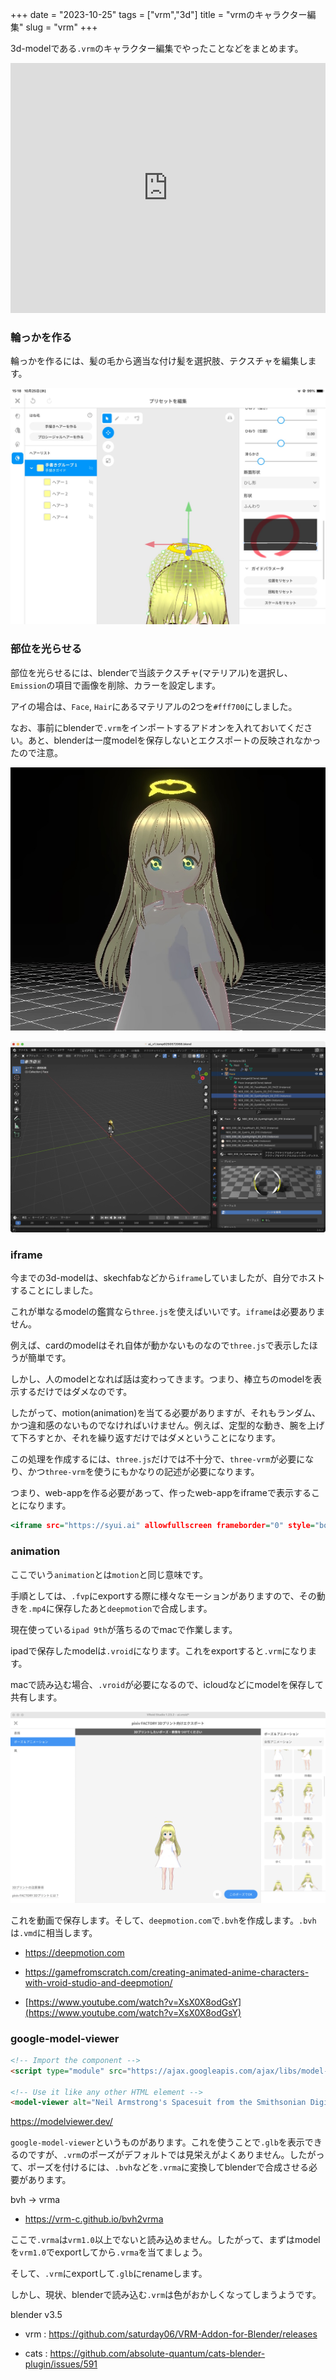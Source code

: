 +++
date = "2023-10-25"
tags = ["vrm","3d"]
title = "vrmのキャラクター編集"
slug = "vrm"
+++

3d-modelである`.vrm`のキャラクター編集でやったことなどをまとめます。

<iframe src="https://vrm.syui.ai" allowfullscreen frameborder="0" style="border: none" width="100%" height="400px"></iframe>

### 輪っかを作る

輪っかを作るには、髪の毛から適当な付け髪を選択肢、テクスチャを編集します。

![](https://raw.githubusercontent.com/syui/img/master/other/ai_vrm_0008.jpg)

### 部位を光らせる

部位を光らせるには、blenderで当該テクスチャ(マテリアル)を選択し、`Emission`の項目で画像を削除、カラーを設定します。

アイの場合は、`Face`, `Hair`にあるマテリアルの2つを`#fff700`にしました。

なお、事前にblenderで`.vrm`をインポートするアドオンを入れておいてください。あと、blenderは一度modelを保存しないとエクスポートの反映されなかったので注意。

![](https://raw.githubusercontent.com/syui/img/master/other/ai_vrm_0007.jpg)

![](https://raw.githubusercontent.com/syui/img/master/other/ai_vrm_0005.png)

### iframe

今までの3d-modelは、skechfabなどから`iframe`していましたが、自分でホストすることにしました。

これが単なるmodelの鑑賞なら`three.js`を使えばいいです。`iframe`は必要ありません。

例えば、cardのmodelはそれ自体が動かないものなので`three.js`で表示したほうが簡単です。

しかし、人のmodelとなれば話は変わってきます。つまり、棒立ちのmodelを表示するだけではダメなのです。

したがって、motion(animation)を当てる必要がありますが、それもランダム、かつ違和感のないものでなければいけません。例えば、定型的な動き、腕を上げて下ろすとか、それを繰り返すだけではダメということになります。

この処理を作成するには、`three.js`だけでは不十分で、`three-vrm`が必要になり、かつ`three-vrm`を使うにもかなりの記述が必要になります。

つまり、web-appを作る必要があって、作ったweb-appをiframeで表示することになります。

```html:example.html
<iframe src="https://syui.ai" allowfullscreen frameborder="0" style="border: none" width="100%" height="400px"></iframe>
```

### animation

ここでいう`animation`とは`motion`と同じ意味です。

手順としては、`.fvp`にexportする際に様々なモーションがありますので、その動きを`.mp4`に保存したあと`deepmotion`で合成します。

現在使っている`ipad 9th`が落ちるのでmacで作業します。

ipadで保存したmodelは`.vroid`になります。これをexportすると`.vrm`になります。

macで読み込む場合、`.vroid`が必要になるので、icloudなどにmodelを保存して共有します。

![](https://raw.githubusercontent.com/syui/img/master/other/ai_vrm_0009.png)

これを動画で保存します。そして、`deepmotion.com`で`.bvh`を作成します。`.bvh`は`.vmd`に相当します。

- https://deepmotion.com

- https://gamefromscratch.com/creating-animated-anime-characters-with-vroid-studio-and-deepmotion/

- [https://www.youtube.com/watch?v=XsX0X8odGsY](https://www.youtube.com/watch?v=XsX0X8odGsY)

### google-model-viewer

```html
<!-- Import the component -->
<script type="module" src="https://ajax.googleapis.com/ajax/libs/model-viewer/3.3.0/model-viewer.min.js"></script>

<!-- Use it like any other HTML element -->
<model-viewer alt="Neil Armstrong's Spacesuit from the Smithsonian Digitization Programs Office and National Air and Space Museum" src="shared-assets/models/NeilArmstrong.glb" ar environment-image="shared-assets/environments/moon_1k.hdr" poster="shared-assets/models/NeilArmstrong.webp" shadow-intensity="1" camera-controls touch-action="pan-y"></model-viewer>
```

https://modelviewer.dev/

`google-model-viewer`というものがあります。これを使うことで`.glb`を表示できるのですが、`.vrm`のポーズがデフォルトでは見栄えがよくありません。したがって、ポーズを付けるには、`.bvh`などを`.vrma`に変換してblenderで合成させる必要があります。

bvh -> vrma

- https://vrm-c.github.io/bvh2vrma

ここで`.vrma`は`vrm1.0`以上でないと読み込めません。したがって、まずはmodelを`vrm1.0`でexportしてから`.vrma`を当てましょう。

そして、`.vrm`にexportして`.glb`にrenameします。

しかし、現状、blenderで読み込む`.vrm`は色がおかしくなってしまうようです。

<script type="module" src="https://ajax.googleapis.com/ajax/libs/model-viewer/3.3.0/model-viewer.min.js"></script>
<model-viewer alt="ai" src="https://yui.syui.ai/obj/first.glb" ar shadow-intensity="1" camera-controls auto-rotate></model-viewer>

blender v3.5

- vrm : https://github.com/saturday06/VRM-Addon-for-Blender/releases

- cats : https://github.com/absolute-quantum/cats-blender-plugin/issues/591


